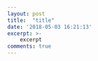 ```yaml
---
layout: post
title:  "title"
date: '2018-05-03 16:21:13'
excerpt: >-
    excerpt
comments: true
---
```


